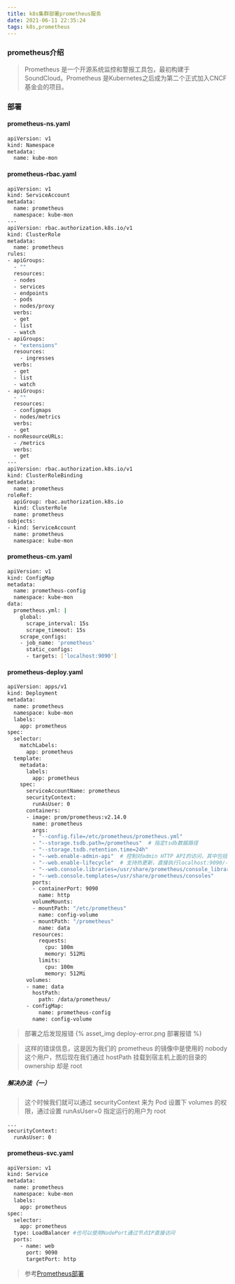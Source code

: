```yaml
---
title: k8s集群部署prometheus服务
date: 2021-06-11 22:35:24
tags: k8s,prometheus
---
```


### prometheus介绍
> Prometheus 是一个开源系统监控和警报工具包，最初构建于 SoundCloud。Prometheus 是Kubernetes之后成为第二个正式加入CNCF基金会的项目。

### 部署
#### prometheus-ns.yaml
```bash
apiVersion: v1
kind: Namespace
metadata:
  name: kube-mon
```

#### prometheus-rbac.yaml
```bash
apiVersion: v1
kind: ServiceAccount
metadata:
  name: prometheus
  namespace: kube-mon
---
apiVersion: rbac.authorization.k8s.io/v1
kind: ClusterRole
metadata:
  name: prometheus
rules:
- apiGroups:
  - ""
  resources:
  - nodes
  - services
  - endpoints
  - pods
  - nodes/proxy
  verbs:
  - get
  - list
  - watch
- apiGroups:
  - "extensions"
  resources:
    - ingresses
  verbs:
  - get
  - list
  - watch
- apiGroups:
  - ""
  resources:
  - configmaps
  - nodes/metrics
  verbs:
  - get
- nonResourceURLs:
  - /metrics
  verbs:
  - get
---
apiVersion: rbac.authorization.k8s.io/v1
kind: ClusterRoleBinding
metadata:
  name: prometheus
roleRef:
  apiGroup: rbac.authorization.k8s.io
  kind: ClusterRole
  name: prometheus
subjects:
- kind: ServiceAccount
  name: prometheus
  namespace: kube-mon
```

#### prometheus-cm.yaml
```bash
apiVersion: v1
kind: ConfigMap
metadata:
  name: prometheus-config
  namespace: kube-mon
data:
  prometheus.yml: |
    global:
      scrape_interval: 15s
      scrape_timeout: 15s
    scrape_configs:
    - job_name: 'prometheus'
      static_configs:
      - targets: ['localhost:9090']
```

#### prometheus-deploy.yaml
```bash
apiVersion: apps/v1
kind: Deployment
metadata:
  name: prometheus
  namespace: kube-mon
  labels:
    app: prometheus
spec:
  selector:
    matchLabels:
      app: prometheus
  template:
    metadata:
      labels:
        app: prometheus
    spec:
      serviceAccountName: prometheus
      securityContext:
        runAsUser: 0
      containers:
      - image: prom/prometheus:v2.14.0
        name: prometheus
        args:
        - "--config.file=/etc/prometheus/prometheus.yml"
        - "--storage.tsdb.path=/prometheus"  # 指定tsdb数据路径
        - "--storage.tsdb.retention.time=24h"
        - "--web.enable-admin-api"  # 控制对admin HTTP API的访问，其中包括删除时间序列等功能
        - "--web.enable-lifecycle"  # 支持热更新，直接执行localhost:9090/-/reload立即生效
        - "--web.console.libraries=/usr/share/prometheus/console_libraries"
        - "--web.console.templates=/usr/share/prometheus/consoles"
        ports:
        - containerPort: 9090
          name: http
        volumeMounts:
        - mountPath: "/etc/prometheus"
          name: config-volume
        - mountPath: "/prometheus"
          name: data
        resources:
          requests:
            cpu: 100m
            memory: 512Mi
          limits:
            cpu: 100m
            memory: 512Mi
      volumes:
      - name: data
        hostPath:
          path: /data/prometheus/
      - configMap:
          name: prometheus-config
        name: config-volume
```
> 部署之后发现报错
{% asset_img deploy-error.png 部署报错 %}

> 这样的错误信息，这是因为我们的 prometheus 的镜像中是使用的 nobody 这个用户，然后现在我们通过 hostPath 挂载到宿主机上面的目录的 ownership 却是 root

##### 解决办法（一）
> 这个时候我们就可以通过 securityContext 来为 Pod 设置下 volumes 的权限，通过设置 runAsUser=0 指定运行的用户为 root
```bash
...
securityContext:
  runAsUser: 0
```

#### prometheus-svc.yaml
```bash
apiVersion: v1
kind: Service
metadata:
  name: prometheus
  namespace: kube-mon
  labels:
    app: prometheus
spec:
  selector:
    app: prometheus
  type: LoadBalancer #也可以使用NodePort通过节点IP直接访问
  ports:
    - name: web
      port: 9090
      targetPort: http
```

> 参考[Prometheus部署](https://www.qikqiak.com/k8strain/monitor/prometheus/)
